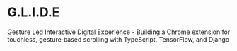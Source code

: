 # G.L.I.D.E
Gesture Led Interactive Digital Experience - Building a Chrome extension for touchless, gesture‑based scrolling with TypeScript, TensorFlow, and Django
